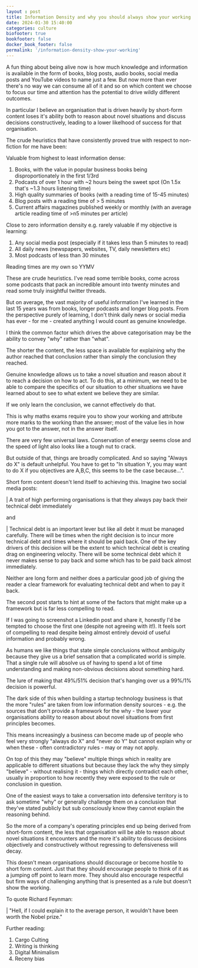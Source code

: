 ```yaml
---
layout : post
title: Information Density and why you should always show your working
date: 2024-01-30 15:40:00
categories: culture
biofooter: true
bookfooter: false
docker_book_footer: false
permalink: '/information-density-show-your-working'
---
```


A fun thing about being alive now is how much knowledge and information is available in the form of books, blog posts, audio books, social media posts and YouTube videos to name just a few. But now more than ever there's no way we can consume all of it and so on which content we choose to focus our time and attention has the potential to drive wildly different outcomes.

In particular I believe an organisation that is driven heavily by short-form content loses it's ability both to reason about novel situations and discuss decisions constructively, leading to a lower likelhood of success for that organisation.

The crude heuristics that have consistently proved true with respect to non-fiction for me have been:

Valuable from highest to least information dense:

1. Books, with the value in popular business books being disproportionately in the first 1/3rd
2. Podcasts of over 1 hour with ~2 hours being the sweet spot (On 1.5x that's ~1.3 hours listening time)
3. High quality summaries of books (with a reading time of 15-45 minutes)
4. Blog posts with a reading time of > 5 minutes
5. Current affairs magazines published weekly or monthly (with an average article reading time of >n5 minutes per article)

Close to zero information density e.g. rarely valuable if my objective is learning:

1. Any social media post (especially if it takes less than 5 minutes to read)
2. All daily news (newspapers, websites, TV, daily newsletters etc)
3. Most podcasts of less than 30 minutes

Reading times are my own so YYMV

<!--more-->

These are crude heuristics. I've read some terrible books, come across some podcasts that pack an incredible amount into twenty minutes and read some truly insightful twitter threads.

But on average, the vast majority of useful information I've learned in the last 15 years was from books, longer podcasts and longer blog posts. From the perspective purely of learning, I don't think daily news or social media has ever - for me - created anything I would count as genuine knowledge.

I think the common factor which drives the above categorisation may be the ability to convey "why" rather than "what".

The shorter the content, the less space is available for explaining why the author reached that conclusion rather than simply the conclusion they reached.

Genuine knowledge allows us to take a novel situation and reason about it to reach a decision on how to act. To do this, at a minimum, we need to be able to compare the specifics of our situation to other situations we have learned about to see to what extent we believe they are similar.

If we only learn the conclusion, we cannot effectively do that.

This is why maths exams require you to show your working and attribute more marks to the working than the answer; most of the value lies in how you got to the answer, not in the answer itself.

There are very few universal laws. Conservation of energy seems close and the speed of light also looks like a tough nut to crack.

But outside of that, things are broadly complicated. And so saying "Always do X" is default unhelpful. You have to get to "In situation Y, you may want to do X if you objectives are A,B,C, this seems to be the case because...".

Short form content doesn't lend itself to achieving this. Imagine two social media posts:

| A trait of high performing organisations is that they always pay back their technical debt immediately

and 

| Technical debt is an important lever but like all debt it must be managed carefully. There will be times when the right decision is to incur more technical debt and times where it should be paid back. One of the key drivers of this decision will be the extent to which technical debt is creating drag on engineering velocity. There will be some technical debt which it never makes sense to pay back and some which has to be paid back almost immediately.

Neither are long form and neither does a particular good job of giving the reader a clear framework for evaluating technical debt and when to pay it back.

The second post starts to hint at some of the factors that might make up a framework but is far less compelling to read.

If I was going to screenshot a Linkedin post and share it, honestly I'd be tempted to choose the first one (despite not agreeing with it!). It feels sort of compelling to read despite being almost entirely devoid of useful information and probably wrong.

As humans we like things that state simple conclusions without ambiguity because they give us a brief sensation that a complicated world is simple. That a single rule will absolve us of having to spend a lot of time understanding and making non-obvious decisions about something hard.

The lure of making that 49%/51% decision that's hanging over us a 99%/1% decision is powerful.

The dark side of this when building a startup technology business is that the more "rules" are taken from low information density sources - e.g. the sources that don't provide a framework for the why - the lower your organisations ability to reason about about novel situations from first principles becomes.

This means increasingly a business can become made up of people who feel very strongly "always do X" and "never do Y" but cannot explain why or when these - often contradictory rules - may or may not apply.

On top of this they may "believe" multiple things which in reality are applicable to different situations but because they lack the why they simply "believe" - without realising it - things which directly contradict each other, usually in proportion to how recently they were exposed to the rule or conclusion in question.

One of the easiest ways to take a conversation into defensive territory is to ask sometime "why" or generally challenge them on a conclusion that they've stated publicly but sub consciously know they cannot explain the reasoning behind.

So the more of a company's operating principles end up being derived from short-form content, the less that organisation will be able to reason about novel situations it encounters and the more it's ability to discuss decisions objectively and constructively without regressing to defensiveness will decay.

This doesn't mean organisations should discourage or become hostile to short form content. Just that they should encourage people to think of it as a jumping off point to learn more. They should also encourage respectful but firm ways of challenging anything that is presented as a rule but doesn't show the working.

To quote Richard Feynman:

| "Hell, if I could explain it to the average person, it wouldn't have been worth the Nobel prize."

Further reading:

1. Cargo Culting
2. Writing is thinking
3. Digital Minimalism
4. Receny bias